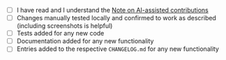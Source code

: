 <!-- Review CONTRIBUTING.md for contribution guidelines and helpful material -->

<!-- Please ensure that your PR includes the following, as needed -->
- [ ] I have read and I understand the [Note on AI-assisted contributions](https://github.com/informalsystems/quint/blob/main/CONTRIBUTING.md#note-on-ai-assisted-contributions)
- [ ] Changes manually tested locally and confirmed to work as described
      (including screenshots is helpful)
- [ ] Tests added for any new code
- [ ] Documentation added for any new functionality
- [ ] Entries added to the respective `CHANGELOG.md` for any new functionality

<!--
Some common CI checks and how to fix them (if failing):
- The formatting in all files is consistent with the project's style.
   - Run `npm run format` to automatically format all files.
- The `examples/README.md` file contains all Quint files in `examples/`
  and correctly lists their ability to go through pipeline stages.
   - Run `make examples` to automatically regenerate this file locally.
- The assets in `quint/testFixture` and `doc/builtin.md` are consistent.
   - Run `npm run generate` to automatically update these files locally.
-->
